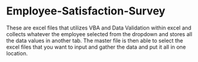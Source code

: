 # Employee-Satisfaction-Survey
These are excel files that utilizes VBA and Data Validation within excel and collects whatever the employee selected from the dropdown and stores all the data values in another tab. The master file is then able to select the excel files that you want to input and gather the data and put it all in one location. 
